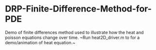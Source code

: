 # DRP-Finite-Difference-Method-for-PDE
Demo of finite differences method used to illustrate how the heat and poisson equations change over time. 
~Run heat2D_driver.m to for a demo/animation of heat equation.~ 
